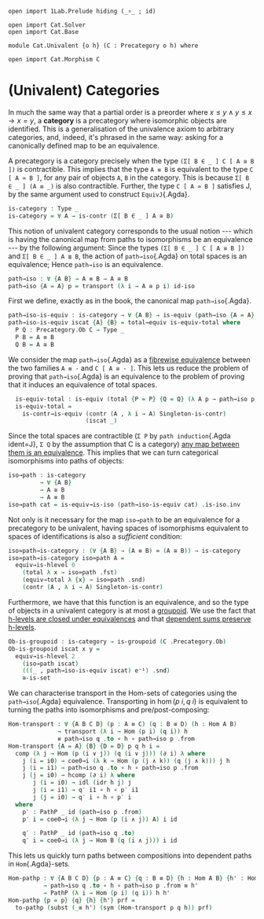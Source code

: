 ```
open import 1Lab.Prelude hiding (_∘_ ; id)

open import Cat.Solver
open import Cat.Base

module Cat.Univalent {o h} (C : Precategory o h) where

open import Cat.Morphism C
```

# (Univalent) Categories

In much the same way that a partial order is a preorder where $x \le y
\land y \le x \to x = y$, a **category** is a precategory where
isomorphic objects are identified. This is a generalisation of the
univalence axiom to arbitrary categories, and, indeed, it's phrased in
the same way: asking for a canonically defined map to be an equivalence.

A precategory is a category precisely when the type `(Σ[ B ∈ _ ] C [ A ≅
B ])` is contractible. This implies that the type `A ≡ B` is equivalent
to the type `C [ A ≃ B ]`, for any pair of objects `A`, `B` in the
category. This is because `Σ[ B ∈ _ ] (A ≡ _)` is also contractible.
Further, the type `C [ A ≃ B ]` satisfies J, by the same argument used
to construct `EquivJ`{.Agda}.

```agda
is-category : Type _
is-category = ∀ A → is-contr (Σ[ B ∈ _ ] A ≅ B)
```

This notion of univalent category corresponds to the usual notion ---
which is having the canonical map from paths to isomorphisms be an
equivalence --- by the following argument: Since the types `(Σ[ B ∈ _ ]
C [ A ≅ B ])` and `Σ[ B ∈ _ ] A ≣ B`, the action of `path→iso`{.Agda}
on total spaces is an equivalence; Hence `path→iso` is an equivalence.

```agda
path→iso : ∀ {A B} → A ≡ B → A ≅ B
path→iso {A = A} p = transport (λ i → A ≅ p i) id-iso
```

First we define, exactly as in the book, the canonical map `path→iso`{.Agda}.

```agda
path→iso-is-equiv : is-category → ∀ {A B} → is-equiv (path→iso {A = A} {B = B})
path→iso-is-equiv iscat {A} {B} = total→equiv is-equiv-total where
  P Q : Precategory.Ob C → Type _
  P B = A ≡ B
  Q B = A ≅ B
```

We consider the map `path→iso`{.Agda} as a [fibrewise equivalence]
between the two families `A ≡ -` and `C [ A ≅ - ]`. This lets us reduce
the problem of proving that `path→iso`{.Agda} is an equivalence to the
problem of proving that it induces an equivalence of total spaces.

[fibrewise equivalence]: agda://1Lab.Equiv.Fibrewise

```agda
  is-equiv-total : is-equiv (total {P = P} {Q = Q} (λ A p → path→iso p))
  is-equiv-total =
    is-contr→is-equiv (contr (A , λ i → A) Singleton-is-contr)
                      (iscat _)
```

Since the total spaces are contractible (`Σ P` by `path induction`{.Agda
ident=J}, `Σ Q` by the assumption that C is a category) [any map between
them is an equivalence](agda://1Lab.Equiv#is-contr→is-equiv). This implies
that we can turn categorical isomorphisms into paths of objects:

```agda
iso→path : is-category
         → ∀ {A B}
         → A ≅ B
         → A ≡ B
iso→path cat = is-equiv→is-iso (path→iso-is-equiv cat) .is-iso.inv
```

Not only is it necessary for the map `iso→path` to be an equivalence for
a precategory to be univalent, having spaces of isomorphisms equivalent
to spaces of identifications is also a _sufficient_ condition:

```agda
iso≃path→is-category : (∀ {A B} → (A ≡ B) ≃ (A ≅ B)) → is-category
iso≃path→is-category iso≃path A =
  equiv→is-hlevel 0
    (total λ x → iso≃path .fst)
    (equiv→total λ {x} → iso≃path .snd)
    (contr (A , λ i → A) Singleton-is-contr)
```

<!--
```agda
J-iso : ∀ {ℓ} → is-category
      → ∀ {A} (P : ∀ B → A ≅ B → Type ℓ)
      → P A id-iso
      → ∀ {B} (p : A ≅ B) → P B p
J-iso isc {A} P pid {B} p =
  transport (λ i → P (q (B , p) i .fst) (q (B , p) i .snd)) pid
  where q = is-contr→is-prop (isc A) (A , id-iso)

iso→path-id : ∀ (isc : is-category) {A} → iso→path isc (id-iso {A}) ≡ refl
iso→path-id isc =
  iso→path isc id-iso          ≡˘⟨ ap (iso→path isc) (≅-pathp refl refl (transport-refl _)) ⟩
  iso→path isc (path→iso refl) ≡⟨ equiv→unit (path→iso-is-equiv isc) _ ⟩
  refl                         ∎
```
-->

Furthermore, we have that this function is an equivalence, and so the
type of objects in a univalent category is at most a [groupoid]. We use
the fact that [h-levels are closed under equivalences] and that
[dependent sums preserve h-levels].

[h-levels are closed under equivalences]: agda://1Lab.HLevel.Retracts#equiv→is-hlevel
[dependent sums preserve h-levels]: agda://1Lab.HLevel.Retracts#Σ-is-hlevel
[groupoid]: agda://1Lab.HLevel#is-groupoid

```agda
Ob-is-groupoid : is-category → is-groupoid (C .Precategory.Ob)
Ob-is-groupoid iscat x y =
  equiv→is-hlevel 2
    (iso→path iscat)
    (((_ , path→iso-is-equiv iscat) e⁻¹) .snd)
    ≅-is-set
```

We can characterise transport in the Hom-sets of categories using the
`path→iso`{.Agda} equivalence. Transporting in $\hom(p\ i, q\ i)$ is
equivalent to turning the paths into isomorphisms and
pre/post-composing:

```agda
Hom-transport : ∀ {A B C D} (p : A ≡ C) (q : B ≡ D) (h : Hom A B)
              → transport (λ i → Hom (p i) (q i)) h
              ≡ path→iso q .to ∘ h ∘ path→iso p .from
Hom-transport {A = A} {B} {D = D} p q h i =
  comp (λ j → Hom (p (i ∨ j)) (q (i ∨ j))) (∂ i) λ where
    j (i = i0) → coe0→i (λ k → Hom (p (j ∧ k)) (q (j ∧ k))) j h
    j (i = i1) → path→iso q .to ∘ h ∘ path→iso p .from
    j (j = i0) → hcomp (∂ i) λ where
       j (i = i0) → idl (idr h j) j
       j (i = i1) → q′ i1 ∘ h ∘ p′ i1
       j (j = i0) → q′ i ∘ h ∘ p′ i
  where
    p′ : PathP _ id (path→iso p .from)
    p′ i = coe0→i (λ j → Hom (p (i ∧ j)) A) i id

    q′ : PathP _ id (path→iso q .to)
    q′ i = coe0→i (λ j → Hom B (q (i ∧ j))) i id
```

This lets us quickly turn paths between compositions into dependent
paths in `Hom`{.Agda}-sets.

```agda
Hom-pathp : ∀ {A B C D} {p : A ≡ C} {q : B ≡ D} {h : Hom A B} {h' : Hom C D}
          → path→iso q .to ∘ h ∘ path→iso p .from ≡ h'
          → PathP (λ i → Hom (p i) (q i)) h h'
Hom-pathp {p = p} {q} {h} {h'} prf =
  to-pathp (subst (_≡ h') (sym (Hom-transport p q h)) prf)
```

<!--
```agda
Hom-pathp-refll :
  ∀ {A B C} {p : A ≡ C} {h : Hom A B} {h' : Hom C B}
  → h ∘ path→iso p .from ≡ h'
  → PathP (λ i → Hom (p i) B) h h'
Hom-pathp-refll prf =
  Hom-pathp (ap₂ _∘_ (transport-refl id) refl ·· idl _ ·· prf)

Hom-pathp-refll-iso :
  ∀ {A B C} {p : A ≅ C} {h : Hom A B} {h' : Hom C B}
  → (isc : is-category)
  → h ∘ p .from ≡ h'
  → PathP (λ i → Hom (iso→path isc p i) B) h h'
Hom-pathp-refll-iso isc prf =
  Hom-pathp-refll (
    ap₂ _∘_ refl (ap from (equiv→counit (path→iso-is-equiv isc) _))
    ∙ prf)

Hom-pathp-reflr
  : ∀ {A B D} {q : B ≡ D} {h : Hom A B} {h' : Hom A D}
  → path→iso q .to ∘ h ≡ h'
  → PathP (λ i → Hom A (q i)) h h'
Hom-pathp-reflr {q = q} prf =
  Hom-pathp (ap (path→iso q .to ∘_) (ap₂ _∘_ refl (transport-refl _))
          ·· ap₂ _∘_ refl (idr _)
          ·· prf)

Hom-pathp-reflr-iso
  : ∀ {A B D} {q : B ≅ D} {h : Hom A B} {h' : Hom A D}
  → (isc : is-category)
  → q .to ∘ h ≡ h'
  → PathP (λ i → Hom A (iso→path isc q i)) h h'
Hom-pathp-reflr-iso isc prf =
  Hom-pathp-reflr (
    ap₂ _∘_ (ap to (equiv→counit (path→iso-is-equiv isc) _)) refl
    ∙ prf)

Hom-pathp-iso
  : ∀ {A B C D} {p : A ≅ C} {q : B ≅ D} {h : Hom A B} {h' : Hom C D}
  → (isc : is-category)
  → q .to ∘ h ∘ p .from ≡ h'
  → PathP (λ i → Hom (iso→path isc p i) (iso→path isc q i)) h h'
Hom-pathp-iso {p = p} {q} {h} {h'} isc prf =
  Hom-pathp (ap₂ _∘_ (ap to (equiv→counit (path→iso-is-equiv isc) _))
                     (ap₂ _∘_ refl (ap from (equiv→counit (path→iso-is-equiv isc) _)))
            ∙ prf)

path→to-∙
  : ∀ {A B C} (p : A ≡ B) (q : B ≡ C)
  → path→iso (p ∙ q) .to ≡ path→iso q .to ∘ path→iso p .to
path→to-∙ {A = A} p q =
  J (λ B p → ∀ {C} (q : B ≡ C) → path→iso (p ∙ q) .to ≡ path→iso q .to ∘ path→iso p .to)
    (λ q → subst-∙ (λ e → Hom A e) refl q _
         ∙ ap (subst (λ e → Hom A e) q) (transport-refl id)
         ∙ sym (idr _) ∙ ap₂ _∘_ refl (sym (transport-refl id))
    )
    p q

path→from-∙
  : ∀ {A B C} (p : A ≡ B) (q : B ≡ C)
  → path→iso (p ∙ q) .from ≡ path→iso p .from ∘ path→iso q .from
path→from-∙ {A = A} p q =
  J (λ B p → ∀ {C} (q : B ≡ C) → path→iso (p ∙ q) .from ≡ path→iso p .from ∘ path→iso q .from)
    (λ q → subst-∙ (λ e → Hom e _) refl q _
         ∙ ap (subst (λ e → Hom e _) q) (transport-refl id)
         ∙ sym (idl _) ∙ ap₂ _∘_ (sym (transport-refl id)) refl
    )
    p q

path→to-sym : ∀ {A B} (p : A ≡ B) → path→iso p .from ≡ path→iso (sym p) .to
path→to-sym = J (λ B p → path→iso p .from ≡ path→iso (sym p) .to) refl

Hom-pathp-id
  : ∀ {A B C} {p : B ≡ A} {q : B ≡ C} {h' : Hom A C}
  → PathP (λ i → Hom (p i) (q i)) (id {B}) h'
  → path→iso q .to ∘ path→iso p .from ≡ h'
Hom-pathp-id {p = p} {q} {h} prf =
  J′ (λ B A p → ∀ {C} (q : B ≡ C) {h' : Hom A C}
              → PathP (λ i → Hom (p i) (q i)) (id {B}) h'
              → path→iso q .to ∘ path→iso p .from ≡ h')
     (λ x q prf → ap₂ _∘_ refl (transport-refl _) ·· idr _ ·· from-pathp prf)
     p q prf
```
-->
